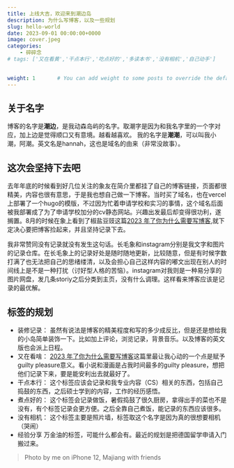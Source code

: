 ```yaml
---
title: 上线大吉，欢迎来到潮边岛
description: 为什么写博客，以及一些规划
slug: hello-world
date: 2023-09-01 00:00:00+0000
image: cover.jpeg
categories:
    - 碎碎念
# tags: ['又在看黄','干点本行','吃点好的','多读本书','没有相机','自己动手']

  
weight: 1       # You can add weight to some posts to override the default sorting (date descending)
---
```

## 关于名字
博客的名字是**潮边**，是我动森岛屿的名字。取潮字是因为和我名字里的一个字对应，加上边是觉得顺口又有意境。越看越喜欢。
我的名字是**潮潮**，可以叫我小潮，阿潮。英文名是hannah，这也是域名的由来（非常没故事）。

## 这次会坚持下去吧
去年年底的时候看到好几位关注的象友在简介里都挂了自己的博客链接，页面都很精美，内容也很有意思，于是我也想自己做一下博客。当时买了域名，也在vercel上部署了一个hugo的模版，不过因为忙着申请学校和实习的事情，这个域名后面被我部署成了为了申请学校加分的cv静态网站。兴趣出发最后却变得很功利，遂搁置。8月的时候在象上看到了椒盐豆豉这篇[2023 年了你为什么需要写博客](https://blog.douchi.space/2023-why-you-need-a-blog/#gsc.tab=0),就下定决心要把博客捡起来，并且坚持记录下去。

我非常赞同没有记录就没有发生这句话。长毛象和instagram分别是我文字和图片的记录仓库。在长毛象上的记录好处是随时随地更新，比较随意，但是有时候字数打满了也无法把自己的思绪缕清，以及会担心自己这样内容的嘟文出现在别人的时间线上是不是一种打扰（讨好型人格的苦恼）。instagram对我则是一种易分享的图片网盘，发几条storiy之后分类到主页，没有什么调理。这样看来博客应该是记录的最优解。

## 标签的规划
* 装修记录：
虽然有说法是博客的精美程度和写的多少成反比，但是还是想给我的小岛简单装饰一下。比如加上评论，浏览记录，背景音乐。以及博客的英文版也会派上日程。
* 又在看啥：
[2023 年了你为什么需要写博客](https://blog.douchi.space/2023-why-you-need-a-blog/#gsc.tab=0)这篇里最让我心动的一个点是赋予guilty pleasure意义。看小说和漫画是占我时间最多的guilty pleasure，想把他们记录下来，要是能安利出去就最好了。
* 干点本行：
这个标签应该会记录和我专业内容（CS）相关的东西，包括自己捣鼓的东西，之后硕士学到的内容，工作的经历感悟。
* 煮点好的：
这个标签会记录做饭，暑假捣鼓了很久厨房，拿得出手的菜也不是没有，有个标签记录会更方便。之后全靠自己煮饭，能记录的东西应该很多。
* 没有相机：
这个标签主要是照片墙，标签取这个名字是因为真的很想要相机（哭闹）
* 经验分享
万金油的标签，可能什么都会有。最近的规划是把德国留学申请入门搬过来。

> Photo by me on iPhone 12, Majiang with friends